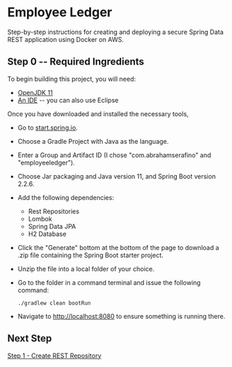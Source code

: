 # Employee Ledger #

Step-by-step instructions for creating and deploying a secure Spring Data REST application using Docker on AWS.

## Step 0 -- Required Ingredients ##

To begin building this project, you will need:

* [OpenJDK 11](https://adoptopenjdk.net/)
* [An IDE](https://www.jetbrains.com/idea/download) -- you can also use Eclipse

Once you have downloaded and installed the necessary tools, 

* Go to [start.spring.io](http://start.spring.io).
* Choose a Gradle Project with Java as the language.
* Enter a Group and Artifact ID (I chose "com.abrahamserafino" and "employeeledger").
* Choose Jar packaging and Java version 11, and Spring Boot version 2.2.6.
* Add the following dependencies:
    * Rest Repositories
    * Lombok
    * Spring Data JPA
    * H2 Database
* Click the "Generate" bottom at the bottom of the page to download a .zip file containing the Spring Boot starter
project.
* Unzip the file into a local folder of your choice.
* Go to the folder in a command terminal and issue the following command:

    ```./gradlew clean bootRun```

* Navigate to [http://localhost:8080](http://localhost:8080) to ensure something is running there. 

## Next Step ##

[Step 1 - Create REST Repository](https://github.com/abraham-serafino/employeeledger/tree/step1)
